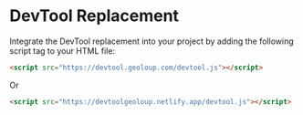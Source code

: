 
# DevTool Replacement

Integrate the DevTool replacement into your project by adding the following script tag to your HTML file:

```html
<script src="https://devtool.geoloup.com/devtool.js"></script>
```
Or
```html
<script src="https://devtoolgeoloup.netlify.app/devtool.js"></script>
```